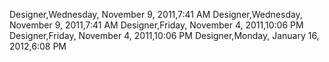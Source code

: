 ﻿Designer,Wednesday, November 9, 2011,7:41 AMDesigner,Wednesday, November 9, 2011,7:41 AMDesigner,Friday, November 4, 2011,10:06 PMDesigner,Friday, November 4, 2011,10:06 PMDesigner,Monday, January 16, 2012,6:08 PM